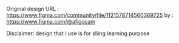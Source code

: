 Original design
URL : https://www.figma.com/community/file/1121578714560369725
by : https://www.figma.com/@afigosam

Disclaimer:
design that i use is for sliing learning purpose
